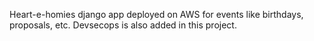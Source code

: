 Heart-e-homies django app deployed on AWS for events like birthdays, proposals, etc.
Devsecops is also added in this project.

